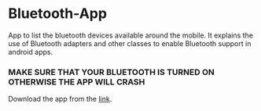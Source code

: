 # Bluetooth-App
App to list the bluetooth devices available around the mobile. It explains the use of Bluetooth adapters and other classes to enable Bluetooth support in android apps.

### MAKE SURE THAT YOUR BLUETOOTH IS TURNED ON OTHERWISE THE APP WILL CRASH

Download the app from the [link](https://github.com/infiniteoverflow/Bluetooth-App/blob/master/Bluetooth%20App.apk?raw=true).


